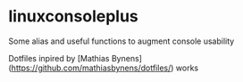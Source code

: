 linuxconsoleplus
================

Some alias and useful functions to augment console usability

Dotfiles inpired by [Mathias Bynens] (https://github.com/mathiasbynens/dotfiles/) works
